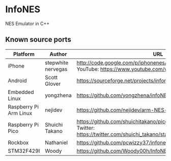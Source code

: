 # InfoNES
NES Emulator in C++

## Known source ports
|Platform|Author|URL|
|--------|------|---|
|iPhone|stepwhite<br>nervegas|http://code.google.com/p/iphonenes/<br>YouTube: https://www.youtube.com/watch?v=LVh429Dp7r0|
|Android|Scott Glover|https://sourceforge.net/projects/infones-droid/|
|Embedded Linux|yongzhena|https://github.com/yongzhena/infoNES|
|Raspberry Pi<br>Arm Linux|nejidev|https://github.com/nejidev/arm-NES-linux|
|Raspberry Pi Pico|Shuichi Takano|https://github.com/shuichitakano/pico-infones<br>Twitter: https://twitter.com/shuichi_takano/status/1477702448907419649|
|Rockbox|Nathaniel|https://github.com/pcwizzy37/infones-rockbox|
|STM32F429I|Woody|https://github.com/Woody00h/InfoNES|
